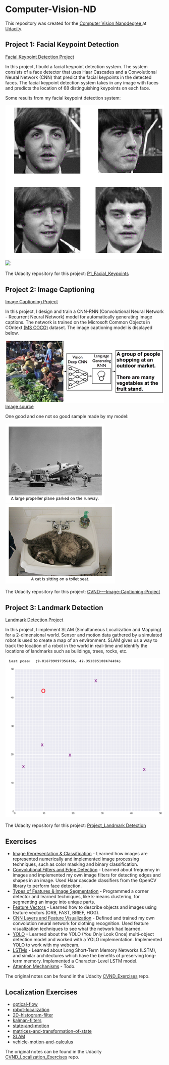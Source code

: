 # Computer-Vision-ND
This repository was created for the [Computer Vision Nanodegree ](https://www.udacity.com/course/computer-vision-nanodegree--nd891) at [Udacity](https://Udacity.com).

## Project 1: Facial Keypoint Detection

[Facial Keypoint Detection Project](project_1_facial_keypoints)<br/>

In this project, I build a facial keypoint detection system. The system consists of a face detector that uses Haar Cascades and a Convolutional Neural Network (CNN) that predict the facial keypoints in the detected faces. The facial keypoint detection system takes in any image with faces and predicts the location of 68 distinguishing keypoints on each face.

Some results from my facial keypoint detection system:

<img src="images/beatles_resnet.png" width="512">
<img src="gifs/face_mask_test.gif?" width="512"><br>

The Udacity repository for this project: [P1_Facial_Keypoints](https://github.com/udacity/P1_Facial_Keypoints)

## Project 2: Image Captioning

[Image Captioning Project](project_2_image_captioning_project)<br/>

In this project, I design and train a CNN-RNN (Convolutional Neural Network - Recurrent Neural Network) model for  automatically generating image captions. The network is trained on the Microsoft Common Objects in COntext [(MS COCO)](http://cocodataset.org/#home) dataset. The image captioning model is displayed below.

![Image Captioning Model](images/cnn_rnn_model.png?raw=true) [Image source](https://arxiv.org/pdf/1411.4555.pdf)

One good and one not so good sample made by my model:

![sample_171](images/sample_171.png?raw=true)<br/>
![sample_193](images/sample_193.png?raw=true)<br/>

The Udacity repository for this project: [CVND---Image-Captioning-Project](https://github.com/udacity/CVND---Image-Captioning-Project)

## Project 3: Landmark Detection

[Landmark Detection Project](project_3_landmark_detection)<br/>

In this project, I implement SLAM (Simultaneous Localization and Mapping) for a 2-dimensional world.  Sensor and motion data gathered by a simulated robot is used to create a map of an environment. SLAM gives us a way to track the location of a robot in the world in real-time and identify the locations of landmarks such as buildings, trees, rocks, etc.

 <img src="images/robot_world.png?" width="512">

The Udacity repository for this project: [Project_Landmark Detection](https://github.com/udacity/CVND_Localization_Exercises/tree/master/Project_Landmark%20Detection)

## Exercises

* [Image Representation & Classification](exercises/1_1_Image_Representation) - Learned how images are represented numerically and implemented image processing techniques, such as color masking and binary classification.
* [Convolutional Filters and Edge Detection](exercises/1_2_Convolutional_Filters_Edge_Detection) - Learned about frequency in images and implemented my own image filters for detecting edges and shapes in an image. Used Haar cascade classifiers from the OpenCV library to perform face detection.
* [Types of Features & Image Segmentation](exercises/1_3_Types_of_Features_Image_Segmentation) - Programmed a corner detector and learned techniques, like k-means clustering, for segmenting an image into unique parts. 
* [Feature Vectors](exercises/1_4_Feature_Vectors) - Learned how to describe objects and images using feature vectors (ORB, FAST, BRIEF, HOG).
* [CNN Layers and Feature Visualization](exercises/1_5_CNN_Layers) - Defined and trained my own convolution neural network for clothing recognition. Used feature visualization techniques to see what the network had learned.
* [YOLO](exercises/2_2_YOLO) - Learned about the YOLO (You Only Look Once) multi-object detection model and worked with a YOLO implementation. Implemented YOLO to work with my webcam. 
* [LSTMs](exercises/2_4_LSTMs) - Learned about Long Short-Term Memory Networks (LSTM), and similar architectures which have the benefits of preserving long-term memory. Implemented a Character-Level LSTM model. 
* [Attention Mechanisms](exercises/2_6_Attention) -  Todo.

The original notes can be found in the Udacity [CVND_Exercises](https://github.com/udacity/CVND_Exercises) repo.

##  Localization Exercises

* [optical-flow](localization_exercises/4_1_Optical_Flow)<br/>
* [robot-localization](localization_exercises/4_2_Robot_Localization)<br/>
* [2D-histogram-filter](localization_exercises/4_3_2D_Histogram_Filter)<br/>
* [kalman-filters](localization_exercises/4_4_Kalman_Filters)<br/>
* [state-and-motion](localization_exercises/4_5_State_and_Motion)<br/>
* [matrices-and-transformation-of-state](localization_exercises/4_6_Matrices_and_Transformation_of_State)<br/>
* [SLAM](localization_exercises/4_7_SLAM)<br/>
* [vehicle-motion-and-calculus](localization_exercises/4_8_Vehicle_Motion_and_Calculus)<br/>

The original notes can be found in the Udacity [CVND_Localization_Exercises](https://github.com/udacity/CVND_Localization_Exercises) repo.
